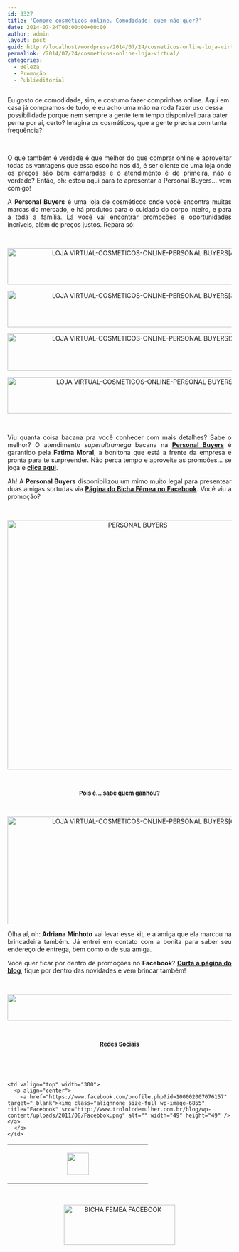 ```yaml
---
id: 3327
title: 'Compre cosméticos online. Comodidade: quem não quer?'
date: 2014-07-24T00:00:00+00:00
author: admin
layout: post
guid: http://localhost/wordpress/2014/07/24/cosmeticos-online-loja-virtual/
permalink: /2014/07/24/cosmeticos-online-loja-virtual/
categories:
  - Beleza
  - Promoção
  - Publieditorial
---
```

Eu gosto de comodidade, sim, e costumo fazer comprinhas online. Aqui em casa já compramos de tudo, e eu acho uma mão na roda fazer uso dessa possibilidade porque nem sempre a gente tem tempo disponível para bater perna por aí, certo? Imagina os cosméticos, que a gente precisa com tanta frequência?

&nbsp;

<p align="justify">
  O que também é verdade é que melhor do que comprar online e aproveitar todas as vantagens que essa escolha nos dá, é ser cliente de uma loja onde os preços são bem camaradas e o atendimento é de primeira, não é verdade? Então, oh: estou aqui para te apresentar a Personal Buyers… vem comigo!
</p>

<!--more-->

<p align="justify">
  A <strong>Personal Buyers</strong> é uma loja de cosméticos onde você encontra muitas marcas do mercado, e há produtos para o cuidado do corpo inteiro, e para a toda a família. Lá você vai encontrar promoções e oportunidades incríveis, além de preços justos. Repara só:
</p>

&nbsp;

<p align="center">
  <a href="http://www.trololodemulher.com.br/blog/wp-content/uploads/2014/07/LOJA-VIRTUAL-COSMETICOS-ONLINE-PERSONAL-BUYERS4.png"><img class="alignnone size-full wp-image-10250" src="http://www.trololodemulher.com.br/blog/wp-content/uploads/2014/07/LOJA-VIRTUAL-COSMETICOS-ONLINE-PERSONAL-BUYERS4.png" alt="LOJA VIRTUAL-COSMETICOS-ONLINE-PERSONAL BUYERS[4]" width="600" height="82" /></a>
</p>

<p align="center">
  <a href="http://www.trololodemulher.com.br/blog/wp-content/uploads/2014/07/LOJA-VIRTUAL-COSMETICOS-ONLINE-PERSONAL-BUYERS3.png"><img class="alignnone size-full wp-image-10249" src="http://www.trololodemulher.com.br/blog/wp-content/uploads/2014/07/LOJA-VIRTUAL-COSMETICOS-ONLINE-PERSONAL-BUYERS3.png" alt="LOJA VIRTUAL-COSMETICOS-ONLINE-PERSONAL BUYERS[3]" width="600" height="82" /></a>
</p>

<p align="center">
  <a href="http://www.trololodemulher.com.br/blog/wp-content/uploads/2014/07/LOJA-VIRTUAL-COSMETICOS-ONLINE-PERSONAL-BUYERS2.png"><img class="alignnone size-full wp-image-10248" src="http://www.trololodemulher.com.br/blog/wp-content/uploads/2014/07/LOJA-VIRTUAL-COSMETICOS-ONLINE-PERSONAL-BUYERS2.png" alt="LOJA VIRTUAL-COSMETICOS-ONLINE-PERSONAL BUYERS[2]" width="600" height="84" /></a>
</p>

<p align="center">
  <a href="http://www.trololodemulher.com.br/blog/wp-content/uploads/2014/07/LOJA-VIRTUAL-COSMETICOS-ONLINE-PERSONAL-BUYERS.png"><img class="alignnone size-full wp-image-10247" src="http://www.trololodemulher.com.br/blog/wp-content/uploads/2014/07/LOJA-VIRTUAL-COSMETICOS-ONLINE-PERSONAL-BUYERS.png" alt="LOJA VIRTUAL-COSMETICOS-ONLINE-PERSONAL BUYERS" width="600" height="82" /></a>
</p>

&nbsp;

<p align="justify">
  Viu quanta coisa bacana pra você conhecer com mais detalhes? Sabe o melhor? O atendimento <em>superultramega</em> bacana na <strong><a href="https://www.personalbuyers.com.br/" target="_blank">Personal Buyers</a></strong> é garantido pela <strong>Fatima Moral</strong>, a bonitona que está a frente da empresa e pronta para te surpreender. Não perca tempo e aproveite as promoões… se joga e <strong><a href="https://www.personalbuyers.com.br/" target="_blank">clica aqui</a></strong>.
</p>

<p align="justify">
  Ah! A <strong>Personal Buyers</strong> disponibilizou um mimo muito legal para presentear duas amigas sortudas via <strong><a href="https://www.facebook.com/bichafemea" target="_blank">Página do Bicha Fêmea no Facebook</a></strong>. Você viu a promoção?
</p>

&nbsp;

<p align="center">
  <a href="http://www.trololodemulher.com.br/blog/wp-content/uploads/2014/07/PERSONAL-BUYERS.png"><img class="alignnone size-full wp-image-10252" src="http://www.trololodemulher.com.br/blog/wp-content/uploads/2014/07/PERSONAL-BUYERS.png" alt="PERSONAL BUYERS" width="570" height="561" /></a>
</p>

&nbsp;

<p align="center">
  <strong><span style="font-size: small;">Pois é… sabe quem ganhou?</span></strong>
</p>

&nbsp;

<p align="center">
  <a href="http://www.trololodemulher.com.br/blog/wp-content/uploads/2014/07/LOJA-VIRTUAL-COSMETICOS-ONLINE-PERSONAL-BUYERS6.png"><img class="alignnone size-full wp-image-10259" src="http://www.trololodemulher.com.br/blog/wp-content/uploads/2014/07/LOJA-VIRTUAL-COSMETICOS-ONLINE-PERSONAL-BUYERS6.png" alt="LOJA VIRTUAL-COSMETICOS-ONLINE-PERSONAL BUYERS[6]" width="600" height="242" /></a>
</p>

<p align="justify">
  Olha aí, oh:<strong> Adriana Minhoto</strong> vai levar esse kit, e a amiga que ela marcou na brincadeira também. Já entrei em contato com a bonita para saber seu endereço de entrega, bem como o de sua amiga.
</p>

<p align="justify">
  Você quer ficar por dentro de promoções no <strong>Facebook</strong>? <strong><a href="https://www.facebook.com/bichafemea" target="_blank">Curta a página do blog</a></strong>, fique por dentro das novidades e vem brincar também!
</p>

&nbsp;

<p align="center">
  <a href="http://feedburner.google.com/fb/a/mailverify?uri=blogbichafemea&loc=pt_BR" target="_blank"><img class="alignnone size-full wp-image-8451" title="Assine o Bicha Fêmea grátis!" src="http://www.trololodemulher.com.br/blog/wp-content/uploads/2012/01/rodapé.png" alt="" width="600" height="59" /></a>
</p>

&nbsp;

<p align="center">
  <strong><span style="font-size: small;">Redes Sociais</span></strong>
</p>

&nbsp;

&nbsp;

<table border="0" width="600" cellspacing="0" cellpadding="2">
  <tr>
    <td valign="top" width="300">
      <p align="center">
        <a href="https://twitter.com/#%21/bichafemea" target="_blank"><img class="alignnone size-full wp-image-6857" title="Twitter" src="http://www.trololodemulher.com.br/blog/wp-content/uploads/2011/08/Twitter.png" alt="" width="49" height="49" /></a>
      </p>
    </td>
    
    <td valign="top" width="300">
      <p align="center">
        <a href="https://www.facebook.com/profile.php?id=100002007076157" target="_blank"><img class="alignnone size-full wp-image-6855" title="Facebook" src="http://www.trololodemulher.com.br/blog/wp-content/uploads/2011/08/Facebbok.png" alt="" width="49" height="49" /></a>
      </p>
    </td>
  </tr>
</table>

&nbsp;

<p style="text-align: center;">
  <a href="https://www.facebook.com/bichafemea" target="_blank"><img class="alignnone size-full wp-image-9849" src="http://www.trololodemulher.com.br/blog/wp-content/uploads/2014/01/BICHA-FEMEA-FACEBOOK1.png" alt="BICHA FEMEA FACEBOOK" width="250" height="90" /></a>
</p>